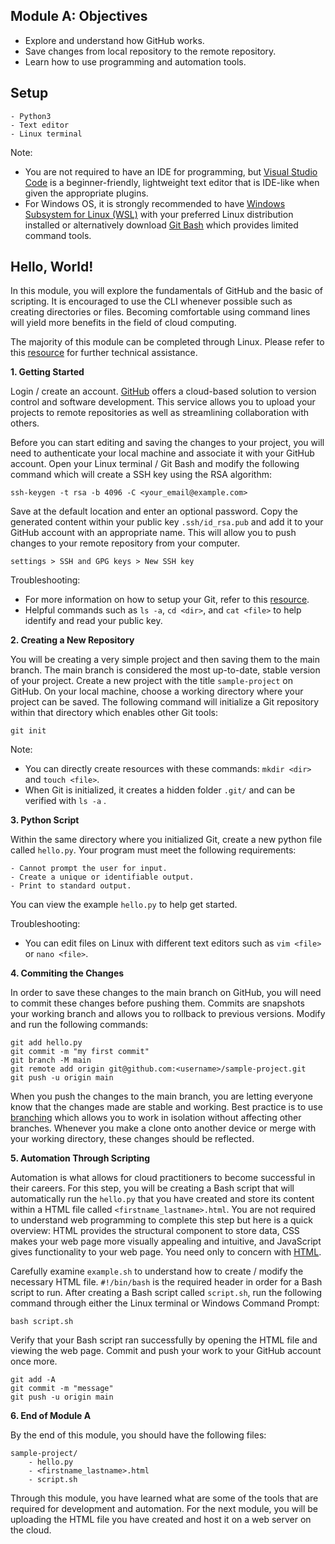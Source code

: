 ## Module A: Objectives

- Explore and understand how GitHub works.
- Save changes from local repository to the remote repository.
- Learn how to use programming and automation tools.

## Setup

```
- Python3
- Text editor
- Linux terminal
```

Note: 
- You are not required to have an IDE for programming, but [Visual Studio Code](https://code.visualstudio.com/) is a beginner-friendly, lightweight text editor that is IDE-like when given the appropriate plugins.
- For Windows OS, it is strongly recommended to have [Windows Subsystem for Linux (WSL)](https://docs.microsoft.com/en-us/windows/wsl/install) with your preferred Linux distribution installed or alternatively download [Git Bash](https://git-scm.com/) which provides limited command tools.

## Hello, World!

In this module, you will explore the fundamentals of GitHub and the basic of scripting. It is encouraged to use the CLI whenever possible such as creating directories or files. Becoming comfortable using command lines will yield more benefits in the field of cloud computing.

The majority of this module can be completed through Linux. Please refer to this [resource](https://learnxinyminutes.com/docs/bash/) for further technical assistance.

**1. Getting Started**

Login / create an account. [GitHub](https://docs.github.com/en/get-started/quickstart/hello-world) offers a cloud-based solution to version control and software development. This service allows you to upload your projects to remote repositories as well as streamlining collaboration with others.

Before you can start editing and saving the changes to your project, you will need to authenticate your local machine and associate it with your GitHub account. Open your Linux terminal / Git Bash and modify the following command which will create a SSH key using the RSA algorithm:
```
ssh-keygen -t rsa -b 4096 -C <your_email@example.com>
```

Save at the default location and enter an optional password. Copy the generated content within your public key ```.ssh/id_rsa.pub``` and add it to your GitHub account with an appropriate name. This will allow you to push changes to your remote repository from your computer.
```
settings > SSH and GPG keys > New SSH key
```

Troubleshooting:
- For more information on how to setup your Git, refer to this [resource](https://docs.github.com/en/get-started/quickstart/set-up-git).
- Helpful commands such as ```ls -a```, ```cd <dir>```, and ```cat <file>``` to help identify and read your public key.

**2. Creating a New Repository**

You will be creating a very simple project and then saving them to the main branch. The main branch is considered the most up-to-date, stable version of your project. Create a new project with the title ```sample-project``` on GitHub. On your local machine, choose a working directory where your project can be saved. The following command will initialize a Git repository within that directory which enables other Git tools:
```
git init
```

Note:
- You can directly create resources with these commands: ```mkdir <dir>``` and ```touch <file>```.
- When Git is initialized, it creates a hidden folder ```.git/``` and can be verified with ```ls -a``` .

**3. Python Script**

Within the same directory where you initialized Git, create a new python file called ```hello.py```. Your program must meet the following requirements:
```
- Cannot prompt the user for input.
- Create a unique or identifiable output.
- Print to standard output.
```
You can view the example ```hello.py``` to help get started.

Troubleshooting:
- You can edit files on Linux with different text editors such as ```vim <file>``` or ```nano <file>```.

**4. Commiting the Changes**

In order to save these changes to the main branch on GitHub, you will need to commit these changes before pushing them. Commits are snapshots your working branch and allows you to rollback to previous versions. Modify and run the following commands:
```
git add hello.py
git commit -m "my first commit"
git branch -M main
git remote add origin git@github.com:<username>/sample-project.git
git push -u origin main
```
When you push the changes to the main branch, you are letting everyone know that the changes made are stable and working. Best practice is to use [branching](https://docs.github.com/en/pull-requests/collaborating-with-pull-requests/proposing-changes-to-your-work-with-pull-requests/about-branches) which allows you to work in isolation without affecting other branches. Whenever you make a clone onto another device or merge with your working directory, these changes should be reflected.

**5. Automation Through Scripting**

Automation is what allows for cloud practitioners to become successful in their careers. For this step, you will be creating a Bash script that will automatically run the ```hello.py``` that you have created and store its content within a HTML file called ```<firstname_lastname>.html```. You are not required to understand web programming to complete this step but here is a quick overview: HTML provides the structural component to store data, CSS makes your web page more visually appealing and intuitive, and JavaScript gives functionality to your web page. You need only to concern with [HTML](https://developer.mozilla.org/en-US/docs/Web/HTML).

Carefully examine ```example.sh``` to understand how to create / modify the necessary HTML file. ```#!/bin/bash``` is the required header in order for a Bash script to run. After creating a Bash script called ```script.sh```, run the following command through either the Linux terminal or Windows Command Prompt:
```
bash script.sh
```

Verify that your Bash script ran successfully by opening the HTML file and viewing the web page. Commit and push your work to your GitHub account once more.
```
git add -A
git commit -m "message"
git push -u origin main
```

**6. End of Module A**

By the end of this module, you should have the following files:
```
sample-project/
    - hello.py
    - <firstname_lastname>.html
    - script.sh
```
Through this module, you have learned what are some of the tools that are required for development and automation. For the next module, you will be uploading the HTML file you have created and host it on a web server on the cloud.